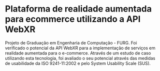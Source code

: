 # Plataforma de realidade aumentada para ecommerce utilizando a API WebXR
Projeto de Graduação em Engenharia de Computação - FURG. Foi verificado o potencial da API WebXR para a implementação de serviços em realidade aumentada para o e-commerce. Através de um estudo de caso utilizando esta tecnologia, foi avaliado o seu potencial através das medidas de usabilidade da ISO 9241-11:2002 e pelo System Usability Scale (SUS).
